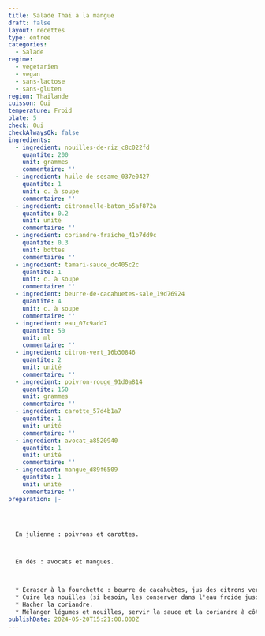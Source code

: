 ```yaml
---
title: Salade Thaï à la mangue
draft: false
layout: recettes
type: entree
categories:
  - Salade
regime:
  - vegetarien
  - vegan
  - sans-lactose
  - sans-gluten
region: Thailande
cuisson: Oui
temperature: Froid
plate: 5
check: Oui
checkAlwaysOk: false
ingredients:
  - ingredient: nouilles-de-riz_c8c022fd
    quantite: 200
    unit: grammes
    commentaire: ''
  - ingredient: huile-de-sesame_037e0427
    quantite: 1
    unit: c. à soupe
    commentaire: ''
  - ingredient: citronnelle-baton_b5af872a
    quantite: 0.2
    unit: unité
    commentaire: ''
  - ingredient: coriandre-fraiche_41b7dd9c
    quantite: 0.3
    unit: bottes
    commentaire: ''
  - ingredient: tamari-sauce_dc405c2c
    quantite: 1
    unit: c. à soupe
    commentaire: ''
  - ingredient: beurre-de-cacahuetes-sale_19d76924
    quantite: 4
    unit: c. à soupe
    commentaire: ''
  - ingredient: eau_07c9add7
    quantite: 50
    unit: ml
    commentaire: ''
  - ingredient: citron-vert_16b30846
    quantite: 2
    unit: unité
    commentaire: ''
  - ingredient: poivron-rouge_91d0a814
    quantite: 150
    unit: grammes
    commentaire: ''
  - ingredient: carotte_57d4b1a7
    quantite: 1
    unit: unité
    commentaire: ''
  - ingredient: avocat_a8520940
    quantite: 1
    unit: unité
    commentaire: ''
  - ingredient: mangue_d89f6509
    quantite: 1
    unit: unité
    commentaire: ''
preparation: |-




  En julienne : poivrons et carottes.



  En dés : avocats et mangues.



  * Écraser à la fourchette : beurre de cacahuètes, jus des citrons verts, tamari, eau. Puis ajouter citronelle et huile de sésame.
  * Cuire les nouilles (si besoin, les conserver dans l'eau froide jusqu'à moment de monter la salade).
  * Hacher la coriandre.
  * Mélanger légumes et nouilles, servir la sauce et la coriandre à côté.
publishDate: 2024-05-20T15:21:00.000Z
---
```

